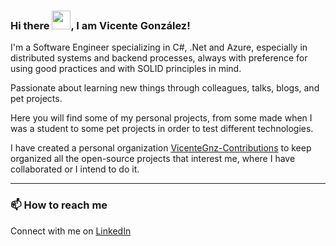### Hi there <img src="https://raw.githubusercontent.com/MartinHeinz/MartinHeinz/master/wave.gif" width="30px">, I am Vicente González!

I'm a Software Engineer specializing in C#, .Net and Azure, especially in distributed systems and backend processes, always with preference for using good practices and with SOLID principles in mind.

Passionate about learning new things through colleagues, talks, blogs, and pet projects.

Here you will find some of my personal projects, from some made when I was a student to some pet projects in order to test different technologies.

I have created a personal organization [VicenteGnz-Contributions](https://github.com/vicentegnz-contributions)
 to keep organized all the open-source projects that interest me, where I have collaborated or I intend to do it.

---

### 📫 How to reach me

Connect with me on [LinkedIn](https://www.linkedin.com/in/vicentegnz/)
